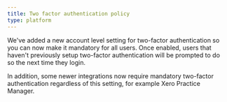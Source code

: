 ```yaml
---
title: Two factor authentication policy
type: platform
---
```


We've added a new account level setting for two-factor authentication so you can now make it mandatory for all users. Once enabled, users that haven't previously setup two-factor authentication will be prompted to do so the next time they login.

In addition, some newer integrations now require mandatory two-factor authentication regardless of this setting, for example Xero Practice Manager.